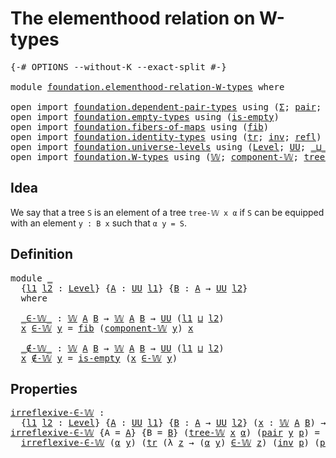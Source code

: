 # The elementhood relation on W-types

<pre class="Agda"><a id="48" class="Symbol">{-#</a> <a id="52" class="Keyword">OPTIONS</a> <a id="60" class="Pragma">--without-K</a> <a id="72" class="Pragma">--exact-split</a> <a id="86" class="Symbol">#-}</a>

<a id="91" class="Keyword">module</a> <a id="98" href="foundation.elementhood-relation-W-types.html" class="Module">foundation.elementhood-relation-W-types</a> <a id="138" class="Keyword">where</a>

<a id="145" class="Keyword">open</a> <a id="150" class="Keyword">import</a> <a id="157" href="foundation.dependent-pair-types.html" class="Module">foundation.dependent-pair-types</a> <a id="189" class="Keyword">using</a> <a id="195" class="Symbol">(</a><a id="196" href="foundation-core.dependent-pair-types.html#502" class="Record">Σ</a><a id="197" class="Symbol">;</a> <a id="199" href="foundation-core.dependent-pair-types.html#575" class="InductiveConstructor">pair</a><a id="203" class="Symbol">;</a> <a id="205" href="foundation-core.dependent-pair-types.html#592" class="Field">pr1</a><a id="208" class="Symbol">;</a> <a id="210" href="foundation-core.dependent-pair-types.html#604" class="Field">pr2</a><a id="213" class="Symbol">)</a>
<a id="215" class="Keyword">open</a> <a id="220" class="Keyword">import</a> <a id="227" href="foundation.empty-types.html" class="Module">foundation.empty-types</a> <a id="250" class="Keyword">using</a> <a id="256" class="Symbol">(</a><a id="257" href="foundation-core.empty-types.html#1218" class="Function">is-empty</a><a id="265" class="Symbol">)</a>
<a id="267" class="Keyword">open</a> <a id="272" class="Keyword">import</a> <a id="279" href="foundation.fibers-of-maps.html" class="Module">foundation.fibers-of-maps</a> <a id="305" class="Keyword">using</a> <a id="311" class="Symbol">(</a><a id="312" href="foundation-core.fibers-of-maps.html#928" class="Function">fib</a><a id="315" class="Symbol">)</a>
<a id="317" class="Keyword">open</a> <a id="322" class="Keyword">import</a> <a id="329" href="foundation.identity-types.html" class="Module">foundation.identity-types</a> <a id="355" class="Keyword">using</a> <a id="361" class="Symbol">(</a><a id="362" href="foundation-core.identity-types.html#4584" class="Function">tr</a><a id="364" class="Symbol">;</a> <a id="366" href="foundation-core.identity-types.html#1552" class="Function">inv</a><a id="369" class="Symbol">;</a> <a id="371" href="foundation-core.identity-types.html#694" class="InductiveConstructor">refl</a><a id="375" class="Symbol">)</a>
<a id="377" class="Keyword">open</a> <a id="382" class="Keyword">import</a> <a id="389" href="foundation.universe-levels.html" class="Module">foundation.universe-levels</a> <a id="416" class="Keyword">using</a> <a id="422" class="Symbol">(</a><a id="423" href="Agda.Primitive.html#597" class="Postulate">Level</a><a id="428" class="Symbol">;</a> <a id="430" href="foundation-core.universe-levels.html#222" class="Primitive">UU</a><a id="432" class="Symbol">;</a> <a id="434" href="Agda.Primitive.html#810" class="Primitive Operator">_⊔_</a><a id="437" class="Symbol">)</a>
<a id="439" class="Keyword">open</a> <a id="444" class="Keyword">import</a> <a id="451" href="foundation.W-types.html" class="Module">foundation.W-types</a> <a id="470" class="Keyword">using</a> <a id="476" class="Symbol">(</a><a id="477" href="foundation.W-types.html#2315" class="Datatype">𝕎</a><a id="478" class="Symbol">;</a> <a id="480" href="foundation.W-types.html#2550" class="Function">component-𝕎</a><a id="491" class="Symbol">;</a> <a id="493" href="foundation.W-types.html#2384" class="InductiveConstructor">tree-𝕎</a><a id="499" class="Symbol">)</a>
</pre>
## Idea

We say that a tree `S` is an element of a tree `tree-𝕎 x α` if `S` can be equipped with an element `y : B x` such that `α y = S`.

## Definition

<pre class="Agda"><a id="669" class="Keyword">module</a> <a id="676" href="foundation.elementhood-relation-W-types.html#676" class="Module">_</a>
  <a id="680" class="Symbol">{</a><a id="681" href="foundation.elementhood-relation-W-types.html#681" class="Bound">l1</a> <a id="684" href="foundation.elementhood-relation-W-types.html#684" class="Bound">l2</a> <a id="687" class="Symbol">:</a> <a id="689" href="Agda.Primitive.html#597" class="Postulate">Level</a><a id="694" class="Symbol">}</a> <a id="696" class="Symbol">{</a><a id="697" href="foundation.elementhood-relation-W-types.html#697" class="Bound">A</a> <a id="699" class="Symbol">:</a> <a id="701" href="foundation-core.universe-levels.html#222" class="Primitive">UU</a> <a id="704" href="foundation.elementhood-relation-W-types.html#681" class="Bound">l1</a><a id="706" class="Symbol">}</a> <a id="708" class="Symbol">{</a><a id="709" href="foundation.elementhood-relation-W-types.html#709" class="Bound">B</a> <a id="711" class="Symbol">:</a> <a id="713" href="foundation.elementhood-relation-W-types.html#697" class="Bound">A</a> <a id="715" class="Symbol">→</a> <a id="717" href="foundation-core.universe-levels.html#222" class="Primitive">UU</a> <a id="720" href="foundation.elementhood-relation-W-types.html#684" class="Bound">l2</a><a id="722" class="Symbol">}</a>
  <a id="726" class="Keyword">where</a>

  <a id="735" href="foundation.elementhood-relation-W-types.html#735" class="Function Operator">_∈-𝕎_</a> <a id="741" class="Symbol">:</a> <a id="743" href="foundation.W-types.html#2315" class="Datatype">𝕎</a> <a id="745" href="foundation.elementhood-relation-W-types.html#697" class="Bound">A</a> <a id="747" href="foundation.elementhood-relation-W-types.html#709" class="Bound">B</a> <a id="749" class="Symbol">→</a> <a id="751" href="foundation.W-types.html#2315" class="Datatype">𝕎</a> <a id="753" href="foundation.elementhood-relation-W-types.html#697" class="Bound">A</a> <a id="755" href="foundation.elementhood-relation-W-types.html#709" class="Bound">B</a> <a id="757" class="Symbol">→</a> <a id="759" href="foundation-core.universe-levels.html#222" class="Primitive">UU</a> <a id="762" class="Symbol">(</a><a id="763" href="foundation.elementhood-relation-W-types.html#681" class="Bound">l1</a> <a id="766" href="Agda.Primitive.html#810" class="Primitive Operator">⊔</a> <a id="768" href="foundation.elementhood-relation-W-types.html#684" class="Bound">l2</a><a id="770" class="Symbol">)</a>
  <a id="774" href="foundation.elementhood-relation-W-types.html#774" class="Bound">x</a> <a id="776" href="foundation.elementhood-relation-W-types.html#735" class="Function Operator">∈-𝕎</a> <a id="780" href="foundation.elementhood-relation-W-types.html#780" class="Bound">y</a> <a id="782" class="Symbol">=</a> <a id="784" href="foundation-core.fibers-of-maps.html#928" class="Function">fib</a> <a id="788" class="Symbol">(</a><a id="789" href="foundation.W-types.html#2550" class="Function">component-𝕎</a> <a id="801" href="foundation.elementhood-relation-W-types.html#780" class="Bound">y</a><a id="802" class="Symbol">)</a> <a id="804" href="foundation.elementhood-relation-W-types.html#774" class="Bound">x</a>

  <a id="809" href="foundation.elementhood-relation-W-types.html#809" class="Function Operator">_∉-𝕎_</a> <a id="815" class="Symbol">:</a> <a id="817" href="foundation.W-types.html#2315" class="Datatype">𝕎</a> <a id="819" href="foundation.elementhood-relation-W-types.html#697" class="Bound">A</a> <a id="821" href="foundation.elementhood-relation-W-types.html#709" class="Bound">B</a> <a id="823" class="Symbol">→</a> <a id="825" href="foundation.W-types.html#2315" class="Datatype">𝕎</a> <a id="827" href="foundation.elementhood-relation-W-types.html#697" class="Bound">A</a> <a id="829" href="foundation.elementhood-relation-W-types.html#709" class="Bound">B</a> <a id="831" class="Symbol">→</a> <a id="833" href="foundation-core.universe-levels.html#222" class="Primitive">UU</a> <a id="836" class="Symbol">(</a><a id="837" href="foundation.elementhood-relation-W-types.html#681" class="Bound">l1</a> <a id="840" href="Agda.Primitive.html#810" class="Primitive Operator">⊔</a> <a id="842" href="foundation.elementhood-relation-W-types.html#684" class="Bound">l2</a><a id="844" class="Symbol">)</a>
  <a id="848" href="foundation.elementhood-relation-W-types.html#848" class="Bound">x</a> <a id="850" href="foundation.elementhood-relation-W-types.html#809" class="Function Operator">∉-𝕎</a> <a id="854" href="foundation.elementhood-relation-W-types.html#854" class="Bound">y</a> <a id="856" class="Symbol">=</a> <a id="858" href="foundation-core.empty-types.html#1218" class="Function">is-empty</a> <a id="867" class="Symbol">(</a><a id="868" href="foundation.elementhood-relation-W-types.html#848" class="Bound">x</a> <a id="870" href="foundation.elementhood-relation-W-types.html#735" class="Function Operator">∈-𝕎</a> <a id="874" href="foundation.elementhood-relation-W-types.html#854" class="Bound">y</a><a id="875" class="Symbol">)</a>
</pre>
## Properties

<pre class="Agda"><a id="irreflexive-∈-𝕎"></a><a id="905" href="foundation.elementhood-relation-W-types.html#905" class="Function">irreflexive-∈-𝕎</a> <a id="921" class="Symbol">:</a>
  <a id="925" class="Symbol">{</a><a id="926" href="foundation.elementhood-relation-W-types.html#926" class="Bound">l1</a> <a id="929" href="foundation.elementhood-relation-W-types.html#929" class="Bound">l2</a> <a id="932" class="Symbol">:</a> <a id="934" href="Agda.Primitive.html#597" class="Postulate">Level</a><a id="939" class="Symbol">}</a> <a id="941" class="Symbol">{</a><a id="942" href="foundation.elementhood-relation-W-types.html#942" class="Bound">A</a> <a id="944" class="Symbol">:</a> <a id="946" href="foundation-core.universe-levels.html#222" class="Primitive">UU</a> <a id="949" href="foundation.elementhood-relation-W-types.html#926" class="Bound">l1</a><a id="951" class="Symbol">}</a> <a id="953" class="Symbol">{</a><a id="954" href="foundation.elementhood-relation-W-types.html#954" class="Bound">B</a> <a id="956" class="Symbol">:</a> <a id="958" href="foundation.elementhood-relation-W-types.html#942" class="Bound">A</a> <a id="960" class="Symbol">→</a> <a id="962" href="foundation-core.universe-levels.html#222" class="Primitive">UU</a> <a id="965" href="foundation.elementhood-relation-W-types.html#929" class="Bound">l2</a><a id="967" class="Symbol">}</a> <a id="969" class="Symbol">(</a><a id="970" href="foundation.elementhood-relation-W-types.html#970" class="Bound">x</a> <a id="972" class="Symbol">:</a> <a id="974" href="foundation.W-types.html#2315" class="Datatype">𝕎</a> <a id="976" href="foundation.elementhood-relation-W-types.html#942" class="Bound">A</a> <a id="978" href="foundation.elementhood-relation-W-types.html#954" class="Bound">B</a><a id="979" class="Symbol">)</a> <a id="981" class="Symbol">→</a> <a id="983" href="foundation.elementhood-relation-W-types.html#970" class="Bound">x</a> <a id="985" href="foundation.elementhood-relation-W-types.html#809" class="Function Operator">∉-𝕎</a> <a id="989" href="foundation.elementhood-relation-W-types.html#970" class="Bound">x</a>
<a id="991" href="foundation.elementhood-relation-W-types.html#905" class="Function">irreflexive-∈-𝕎</a> <a id="1007" class="Symbol">{</a><a id="1008" class="Argument">A</a> <a id="1010" class="Symbol">=</a> <a id="1012" href="foundation.elementhood-relation-W-types.html#1012" class="Bound">A</a><a id="1013" class="Symbol">}</a> <a id="1015" class="Symbol">{</a><a id="1016" class="Argument">B</a> <a id="1018" class="Symbol">=</a> <a id="1020" href="foundation.elementhood-relation-W-types.html#1020" class="Bound">B</a><a id="1021" class="Symbol">}</a> <a id="1023" class="Symbol">(</a><a id="1024" href="foundation.W-types.html#2384" class="InductiveConstructor">tree-𝕎</a> <a id="1031" href="foundation.elementhood-relation-W-types.html#1031" class="Bound">x</a> <a id="1033" href="foundation.elementhood-relation-W-types.html#1033" class="Bound">α</a><a id="1034" class="Symbol">)</a> <a id="1036" class="Symbol">(</a><a id="1037" href="foundation-core.dependent-pair-types.html#575" class="InductiveConstructor">pair</a> <a id="1042" href="foundation.elementhood-relation-W-types.html#1042" class="Bound">y</a> <a id="1044" href="foundation.elementhood-relation-W-types.html#1044" class="Bound">p</a><a id="1045" class="Symbol">)</a> <a id="1047" class="Symbol">=</a>
  <a id="1051" href="foundation.elementhood-relation-W-types.html#905" class="Function">irreflexive-∈-𝕎</a> <a id="1067" class="Symbol">(</a><a id="1068" href="foundation.elementhood-relation-W-types.html#1033" class="Bound">α</a> <a id="1070" href="foundation.elementhood-relation-W-types.html#1042" class="Bound">y</a><a id="1071" class="Symbol">)</a> <a id="1073" class="Symbol">(</a><a id="1074" href="foundation-core.identity-types.html#4584" class="Function">tr</a> <a id="1077" class="Symbol">(λ</a> <a id="1080" href="foundation.elementhood-relation-W-types.html#1080" class="Bound">z</a> <a id="1082" class="Symbol">→</a> <a id="1084" class="Symbol">(</a><a id="1085" href="foundation.elementhood-relation-W-types.html#1033" class="Bound">α</a> <a id="1087" href="foundation.elementhood-relation-W-types.html#1042" class="Bound">y</a><a id="1088" class="Symbol">)</a> <a id="1090" href="foundation.elementhood-relation-W-types.html#735" class="Function Operator">∈-𝕎</a> <a id="1094" href="foundation.elementhood-relation-W-types.html#1080" class="Bound">z</a><a id="1095" class="Symbol">)</a> <a id="1097" class="Symbol">(</a><a id="1098" href="foundation-core.identity-types.html#1552" class="Function">inv</a> <a id="1102" href="foundation.elementhood-relation-W-types.html#1044" class="Bound">p</a><a id="1103" class="Symbol">)</a> <a id="1105" class="Symbol">(</a><a id="1106" href="foundation-core.dependent-pair-types.html#575" class="InductiveConstructor">pair</a> <a id="1111" href="foundation.elementhood-relation-W-types.html#1042" class="Bound">y</a> <a id="1113" href="foundation-core.identity-types.html#694" class="InductiveConstructor">refl</a><a id="1117" class="Symbol">))</a>
</pre>